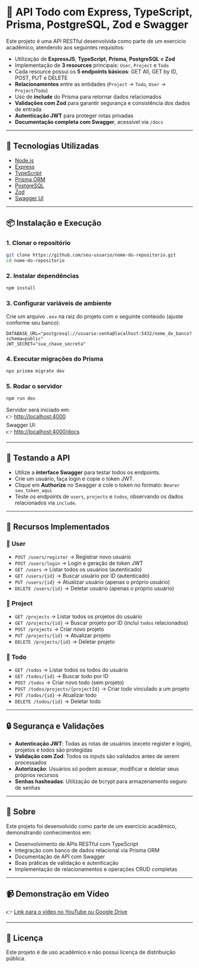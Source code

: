# 📌 API Todo com Express, TypeScript, Prisma, PostgreSQL, Zod e Swagger

Este projeto é uma API RESTful desenvolvida como parte de um exercício acadêmico, atendendo aos seguintes requisitos:

-   Utilização de **ExpressJS**, **TypeScript**, **Prisma**, **PostgreSQL** e **Zod**
-   Implementação de **3 resources** principais: `User`, `Project` e `Todo`
-   Cada resource possui os **5 endpoints básicos**: GET All, GET by ID, POST, PUT e DELETE
-   **Relacionamentos** entre as entidades (`Project` → `Todo`, `User` → `Project`/`Todo`)
-   Uso de **include** do Prisma para retornar dados relacionados
-   **Validações com Zod** para garantir segurança e consistência dos dados de entrada
-   **Autenticação JWT** para proteger rotas privadas
-   **Documentação completa com Swagger**, acessível via `/docs`

---

## 🚀 Tecnologias Utilizadas

-   [Node.js](https://nodejs.org/)
-   [Express](https://expressjs.com/)
-   [TypeScript](https://www.typescriptlang.org/)
-   [Prisma ORM](https://www.prisma.io/)
-   [PostgreSQL](https://www.postgresql.org/)
-   [Zod](https://zod.dev/)
-   [Swagger UI](https://swagger.io/tools/swagger-ui/)

---

## 📦 Instalação e Execução

### 1. Clonar o repositório

```bash
git clone https://github.com/seu-usuario/nome-do-repositorio.git
cd nome-do-repositorio
```

### 2. Instalar dependências

```bash
npm install
```

### 3. Configurar variáveis de ambiente

Crie um arquivo `.env` na raiz do projeto com o seguinte conteúdo (ajuste conforme seu banco):

```
DATABASE_URL="postgresql://usuario:senha@localhost:5432/nome_do_banco?schema=public"
JWT_SECRET="sua_chave_secreta"
```

### 4. Executar migrações do Prisma

```bash
npx prisma migrate dev
```

### 5. Rodar o servidor

```bash
npm run dev
```

Servidor será iniciado em:  
👉 [http://localhost:4000](http://localhost:4000)  
Swagger UI:  
👉 [http://localhost:4000/docs](http://localhost:4000/docs)

---

## 🧪 Testando a API

-   Utilize a **interface Swagger** para testar todos os endpoints.
-   Crie um usuário, faça login e copie o token JWT.
-   Clique em **Authorize** no Swagger e cole o token no formato: `Bearer seu_token_aqui`
-   Teste os endpoints de `users`, `projects` e `todos`, observando os dados relacionados via `include`.

---

## 📝 Recursos Implementados

### 👤 **User**

-   `POST /users/register` → Registrar novo usuário
-   `POST /users/login` → Login e geração de token JWT
-   `GET /users` → Listar todos os usuários (autenticado)
-   `GET /users/{id}` → Buscar usuário por ID (autenticado)
-   `PUT /users/{id}` → Atualizar usuário (apenas o próprio usuário)
-   `DELETE /users/{id}` → Deletar usuário (apenas o próprio usuário)

### 📁 **Project**

-   `GET /projects` → Listar todos os projetos do usuário
-   `GET /projects/{id}` → Buscar projeto por ID (inclui `todos` relacionados)
-   `POST /projects` → Criar novo projeto
-   `PUT /projects/{id}` → Atualizar projeto
-   `DELETE /projects/{id}` → Deletar projeto

### 📝 **Todo**

-   `GET /todos` → Listar todos os todos do usuário
-   `GET /todos/{id}` → Buscar todo por ID
-   `POST /todos` → Criar novo todo (sem projeto)
-   `POST /todos/projects/{projectId}` → Criar todo vinculado a um projeto
-   `PUT /todos/{id}` → Atualizar todo
-   `DELETE /todos/{id}` → Deletar todo

---

## 🔒 Segurança e Validações

-   **Autenticação JWT**: Todas as rotas de usuários (exceto register e login), projetos e todos são protegidas
-   **Validação com Zod**: Todos os inputs são validados antes de serem processados
-   **Autorização**: Usuários só podem acessar, modificar e deletar seus próprios recursos
-   **Senhas hasheadas**: Utilização de bcrypt para armazenamento seguro de senhas

---

## 🧠 Sobre

Este projeto foi desenvolvido como parte de um exercício acadêmico, demonstrando conhecimentos em:

-   Desenvolvimento de APIs RESTful com TypeScript
-   Integração com banco de dados relacional via Prisma ORM
-   Documentação de API com Swagger
-   Boas práticas de validação e autenticação
-   Implementação de relacionamentos e operações CRUD completas

---

## 📹 Demonstração em Vídeo

👉 [Link para o vídeo no YouTube ou Google Drive](https://exemplo.com)

---

## 📄 Licença

Este projeto é de uso acadêmico e não possui licença de distribuição pública.
